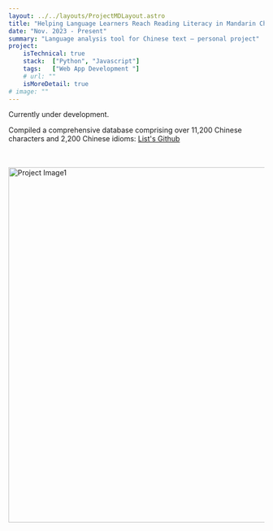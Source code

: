 ```yaml
---
layout: ../../layouts/ProjectMDLayout.astro
title: "Helping Language Learners Reach Reading Literacy in Mandarin Chinese"
date: "Nov. 2023 - Present"
summary: "Language analysis tool for Chinese text – personal project"
project:
    isTechnical: true
    stack:  ["Python", "Javascript"]
    tags:   ["Web App Development "]
    # url: ""
    isMoreDetail: true
# image: ""
---
```


<p>Currently under development.</p>
<p>Compiled a comprehensive database comprising over 11,200 Chinese characters and 2,200 Chinese idioms: <a href="https://github.com/alyssabedard/zhongwen" target="_blank">List's Github</a></p><br><br>  


<img src="https://www.images.alyssabedard.com/hanzi.png" alt="Project Image1" style="width:700px">
